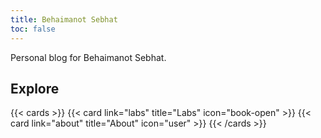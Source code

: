 ```yaml
---
title: Behaimanot Sebhat
toc: false
---
```


Personal blog for Behaimanot Sebhat.

## Explore

{{< cards >}}
  {{< card link="labs" title="Labs" icon="book-open" >}}
  {{< card link="about" title="About" icon="user" >}}
{{< /cards >}}
